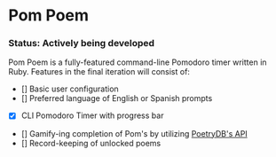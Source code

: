 # Pom Poem
### Status: Actively being developed
Pom Poem is a fully-featured command-line Pomodoro timer written in Ruby. Features in the final iteration will consist of:
- [] Basic user configuration
- [] Preferred language of English or Spanish prompts
- [x] CLI Pomodoro Timer with progress bar
- [] Gamify-ing completion of Pom's by utilizing [PoetryDB's API](https://poetrydb.org/index.html)
- [] Record-keeping of unlocked poems
